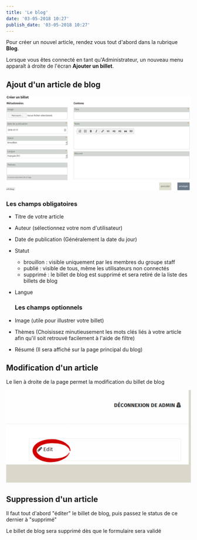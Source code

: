 ```yaml
---
title: 'Le blog'
date: '03-05-2018 10:27'
publish_date: '03-05-2018 10:27'
---
```


Pour créer un nouvel article, rendez vous tout d'abord dans la rubrique **Blog**.

Lorsque vous êtes connecté en tant qu'Administrateur, un nouveau menu apparaît à droite de l'écran **Ajouter un billet**.

## Ajout d'un article de blog

![](Capture%20du%202018-01-11%2015-29-32.png)

### Les champs obligatoires

* Titre de votre article
* Auteur \(sélectionnez votre nom d'utilisateur\)
* Date de publication \(Généralement la date du jour\)
* Statut
  * brouillon : visible uniquement par les membres du groupe staff
  * publié : visible de tous, même les utilisateurs non connectés
  * supprimé : le billet de blog est supprimé et sera retiré de la liste des billets de blog

* Langue
  ### Les champs optionnels

* Image \(utile pour illustrer votre billet\)
* Thèmes \(Choisissez minutieusement les mots clés liés à votre article afin qu'il soit retrouvé facilement à l'aide de filtre\)
* Résumé \(Il sera affiché sur la page principal du blog\)

## Modification d'un article

Le lien à droite de la page permet la modification du billet de blog 

![](Capture%20du%202018-03-13%2020-18-03.png)

## Suppression d'un article

Il faut tout d'abord "éditer" le billet de blog, puis passez le status de ce dernier à "supprimé" 

Le billet de blog sera supprimé dès que le formulaire sera validé 

